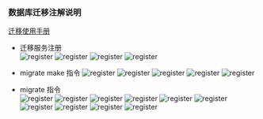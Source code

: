 ### 数据库迁移注解说明  
[迁移使用手册](https://learnku.com/docs/laravel/5.5/migrations/1329#generating-migrations)
- 迁移服务注册  
![register](images/migrate/register.png)
![register](images/migrate/register1.png)
![register](images/migrate/migrate1.png)
![register](images/migrate/migrate2.png) 

- migrate make 指令
![register](images/migrate/migrate-make1.png) 
![register](images/migrate/migrate-make2.png) 
![register](images/migrate/migrate-make3.png) 
![register](images/migrate/migrate-make4.png) 
![register](images/migrate/migrate-make5.png) 

- migrate 指令  
![register](images/migrate/migrate-create1.png) 
![register](images/migrate/migrate-create2.png) 
![register](images/migrate/migrate-create3.png) 
![register](images/migrate/migrate-create6.png) 
![register](images/migrate/migrate-create4.png) 
![register](images/migrate/migrate-create7.png) 
![register](images/migrate/migrate-create8.png) 
![register](images/migrate/migrate-create9.png) 
![register](images/migrate/migrate-create10.png) 
![register](images/migrate/migrate-create11.png) 
